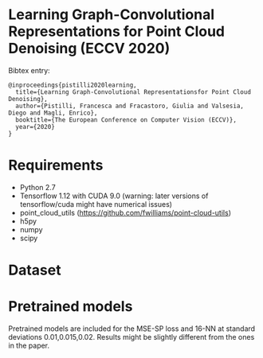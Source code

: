 # Learning Graph-Convolutional Representations for Point Cloud Denoising (ECCV 2020)
Bibtex entry:
```
@inproceedings{pistilli2020learning,
  title={Learning Graph-Convolutional Representationsfor Point Cloud Denoising},
  author={Pistilli, Francesca and Fracastoro, Giulia and Valsesia, Diego and Magli, Enrico},
  booktitle={The European Conference on Computer Vision (ECCV)},
  year={2020}
}
```

# Requirements
- Python 2.7
- Tensorflow 1.12 with CUDA 9.0 (warning: later versions of tensorflow/cuda might have numerical issues)
- point_cloud_utils (https://github.com/fwilliams/point-cloud-utils)
- h5py
- numpy
- scipy

# Dataset


# Pretrained models
Pretrained models are included for the MSE-SP loss and 16-NN at standard deviations 0.01,0.015,0.02. Results might be slightly different from the ones in the paper.
